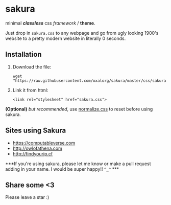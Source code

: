 # sakura

minimal ***classless*** css *framework* / **theme**.

Just drop in `sakura.css` to any webpage and go from
ugly looking 1900's website to a pretty modern website
in literally 0 seconds.

## Installation

1. Download the file:

   ```
   wget "https://raw.githubusercontent.com/oxalorg/sakura/master/css/sakura.css"

   ```

2. Link it from html:

    ```
    <link rel="stylesheet" href="sakura.css">
    ```

**(Optional)** *but recommended*, use
[normalize.css](https://github.com/necolas/normalize.css/)
to reset before using sakura.

## Sites using Sakura

* https://computableverse.com
* http://owlofathena.com
* http://findyourip.cf

***If you're using sakura, please let me know or make a pull
request adding in your name. I would be super happy!! `^_^` ***

## Share some <3

Please leave a star :)

